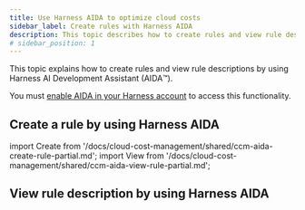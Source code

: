 ```yaml
---
title: Use Harness AIDA to optimize cloud costs 
sidebar_label: Create rules with Harness AIDA   
description: This topic describes how to create rules and view rule descriptions by using Harness AI Development Assistant (AIDA).
# sidebar_position: 1
---
```


This topic explains how to create rules and view rule descriptions by using Harness AI Development Assistant (AIDA:tm:).

You must [enable AIDA in your Harness account](/docs/platform/Harness-AIDA/aida-overview#enable-aida) to access this functionality.

## Create a rule by using Harness AIDA


import Create from '/docs/cloud-cost-management/shared/ccm-aida-create-rule-partial.md';
import View from '/docs/cloud-cost-management/shared/ccm-aida-view-rule-partial.md';


<Create />

## View rule description by using Harness AIDA

<View />
